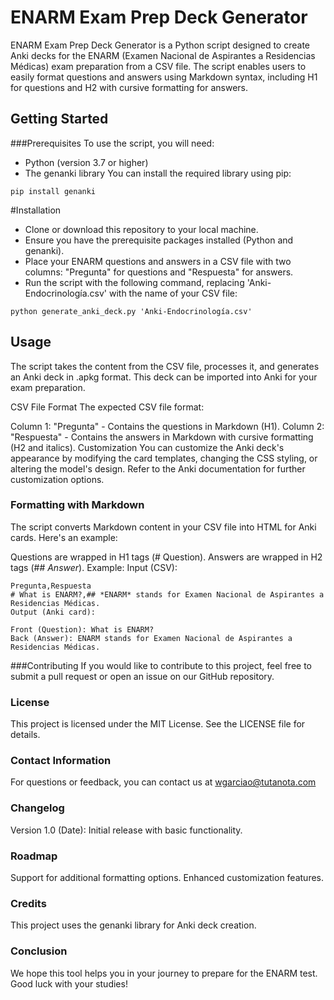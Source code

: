 # ENARM Exam Prep Deck Generator
ENARM Exam Prep Deck Generator is a Python script designed to create Anki decks for the ENARM (Examen Nacional de Aspirantes a Residencias Médicas) exam preparation from a CSV file. The script enables users to easily format questions and answers using Markdown syntax, including H1 for questions and H2 with cursive formatting for answers.

## Getting Started
###Prerequisites
To use the script, you will need:

- Python (version 3.7 or higher)
- The genanki library
You can install the required library using pip:

```
pip install genanki
```

#Installation
- Clone or download this repository to your local machine.
- Ensure you have the prerequisite packages installed (Python and genanki).
- Place your ENARM questions and answers in a CSV file with two columns: "Pregunta" for questions and "Respuesta" for answers.
- Run the script with the following command, replacing 'Anki-Endocrinología.csv' with the name of your CSV file:
  
```
python generate_anki_deck.py 'Anki-Endocrinología.csv'
``` 

## Usage
The script takes the content from the CSV file, processes it, and generates an Anki deck in .apkg format. This deck can be imported into Anki for your exam preparation.

CSV File Format
The expected CSV file format:

Column 1: "Pregunta" - Contains the questions in Markdown (H1).
Column 2: "Respuesta" - Contains the answers in Markdown with cursive formatting (H2 and italics).
Customization
You can customize the Anki deck's appearance by modifying the card templates, changing the CSS styling, or altering the model's design. Refer to the Anki documentation for further customization options.

### Formatting with Markdown
The script converts Markdown content in your CSV file into HTML for Anki cards. Here's an example:

Questions are wrapped in H1 tags (# Question).
Answers are wrapped in H2 tags (## *Answer*).
Example:
Input (CSV):
```
Pregunta,Respuesta
# What is ENARM?,## *ENARM* stands for Examen Nacional de Aspirantes a Residencias Médicas.
Output (Anki card):

Front (Question): What is ENARM?
Back (Answer): ENARM stands for Examen Nacional de Aspirantes a Residencias Médicas.
```

###Contributing
If you would like to contribute to this project, feel free to submit a pull request or open an issue on our GitHub repository.

### License
This project is licensed under the MIT License. See the LICENSE file for details.

### Contact Information
For questions or feedback, you can contact us at wgarciao@tutanota.com

### Changelog
Version 1.0 (Date): Initial release with basic functionality.

### Roadmap
Support for additional formatting options.
Enhanced customization features.

### Credits
This project uses the genanki library for Anki deck creation.

### Conclusion
We hope this tool helps you in your journey to prepare for the ENARM test. Good luck with your studies!
